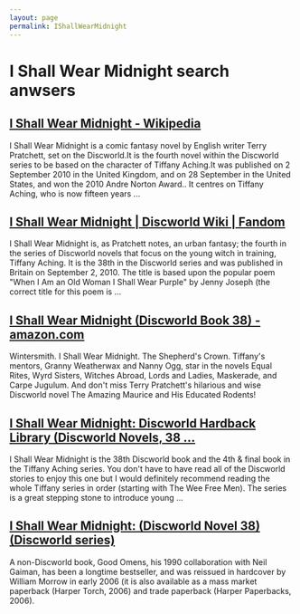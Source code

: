 ```yaml
---
layout: page
permalink: IShallWearMidnight
---
```


# I Shall Wear Midnight search anwsers

## [I Shall Wear Midnight - Wikipedia](https://en.wikipedia.org/wiki/I_Shall_Wear_Midnight)

I Shall Wear Midnight is a comic fantasy novel by English writer Terry Pratchett, set on the Discworld.It is the fourth novel within the Discworld series to be based on the character of Tiffany Aching.It was published on 2 September 2010 in the United Kingdom, and on 28 September in the United States, and won the 2010 Andre Norton Award.. It centres on Tiffany Aching, who is now fifteen years ...

## [I Shall Wear Midnight | Discworld Wiki | Fandom](https://discworld.fandom.com/wiki/I_Shall_Wear_Midnight)

I Shall Wear Midnight is, as Pratchett notes, an urban fantasy; the fourth in the series of Discworld novels that focus on the young witch in training, Tiffany Aching. It is the 38th in the Discworld series and was published in Britain on September 2, 2010. The title is based upon the popular poem "When I Am an Old Woman I Shall Wear Purple" by Jenny Joseph (the correct title for this poem is ...

## [I Shall Wear Midnight (Discworld Book 38) - amazon.com](https://www.amazon.com/Shall-Wear-Midnight-Discworld-Book-ebook/dp/B003VIWO9I)

Wintersmith. I Shall Wear Midnight. The Shepherd's Crown. Tiffany's mentors, Granny Weatherwax and Nanny Ogg, star in the novels Equal Rites, Wyrd Sisters, Witches Abroad, Lords and Ladies, Maskerade, and Carpe Jugulum. And don't miss Terry Pratchett's hilarious and wise Discworld novel The Amazing Maurice and His Educated Rodents!

## [I Shall Wear Midnight: Discworld Hardback Library (Discworld Novels, 38 ...](https://www.amazon.com/I-Shall-Wear-Midnight/dp/0857536087)

I Shall Wear Midnight is the 38th Discworld book and the 4th & final book in the Tiffany Aching series. You don't have to have read all of the Discworld stories to enjoy this one but I would definitely recommend reading the whole Tiffany series in order (starting with The Wee Free Men). The series is a great stepping stone to introduce young ...

## [I Shall Wear Midnight: (Discworld Novel 38) (Discworld series)](https://www.amazon.com/Shall-Wear-Midnight-Discworld-Novel-ebook/dp/B003T0G9XU)

A non-Discworld book, Good Omens, his 1990 collaboration with Neil Gaiman, has been a longtime bestseller, and was reissued in hardcover by William Morrow in early 2006 (it is also available as a mass market paperback (Harper Torch, 2006) and trade paperback (Harper Paperbacks, 2006).

